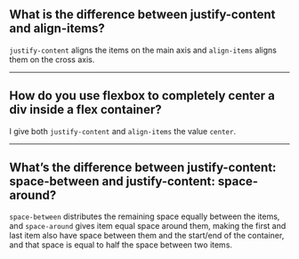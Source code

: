 ## **What is the difference between justify-content and align-items?**

`justify-content` aligns the items on the main axis and `align-items` aligns them on the cross axis.

---

## **How do you use flexbox to completely center a div inside a flex container?**

I give both `justify-content` and `align-items` the value `center`.

---

## **What’s the difference between justify-content: space-between and justify-content: space-around?**

`space-between` distributes the remaining space equally between the items, and `space-around` gives item equal space around them, making the first and last item also have space between them and the start/end of the container, and that space is equal to half the space between two items.
